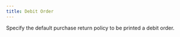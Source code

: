 ```yaml
---
title: Debit Order
---
```



Specify the default purchase return policy to be printed a debit order.
